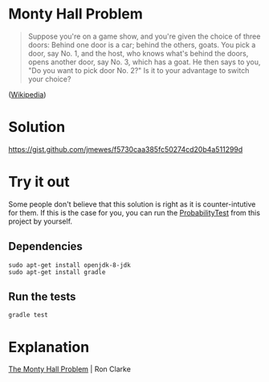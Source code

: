 # Monty Hall Problem
> Suppose you're on a game show, and you're given the choice of three doors: Behind one door is a car; behind the others, goats. You pick a door, say No. 1, and the host, who knows what's behind the doors, opens another door, say No. 3, which has a goat. He then says to you, "Do you want to pick door No. 2?" Is it to your advantage to switch your choice?

([Wikipedia](https://en.wikipedia.org/wiki/Monty_Hall_problem))

# Solution
https://gist.github.com/jmewes/f5730caa385fc50274cd20b4a511299d

# Try it out
Some people don't believe that this solution is right as it is counter-intutive for them. If this is the case for you, you can run the [ProbabilityTest](https://github.com/jmewes/MontyHallProblem/blob/master/src/test/java/ProbabilityTest.java) from this project by yourself.
## Dependencies
```
sudo apt-get install openjdk-8-jdk
sudo apt-get install gradle
```
## Run the tests
```
gradle test
```

# Explanation
[The Monty Hall Problem](https://www.youtube.com/watch?v=mhlc7peGlGg) | Ron Clarke
